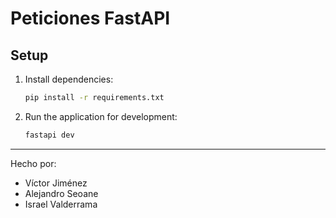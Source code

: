 # Peticiones FastAPI

## Setup

1. Install dependencies:

   ```sh
   pip install -r requirements.txt
   ```

2. Run the application for development:

   ```sh
   fastapi dev
   ```

---

Hecho por:

- Víctor Jiménez
- Alejandro Seoane
- Israel Valderrama

